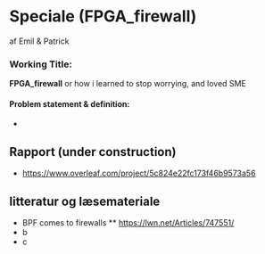 # Speciale (FPGA_firewall)
af Emil &amp; Patrick

### Working Title:
**FPGA_firewall** or how i learned to stop worrying, and loved SME
#### Problem statement & definition:
* <empty>

## Rapport (under construction)
* https://www.overleaf.com/project/5c824e22fc173f46b9573a56

## litteratur og læsemateriale
* BPF comes to firewalls
** https://lwn.net/Articles/747551/
* b
* c
